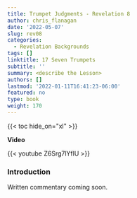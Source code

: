 ```yaml
---
title: Trumpet Judgments - Revelation 8
author: chris_flanagan
date: '2022-05-07'
slug: rev08
categories:
  - Revelation Backgrounds
tags: []
linktitle: 17 Seven Trumpets
subtitle: ''
summary: <describe the Lesson>
authors: []
lastmod: '2022-01-11T16:41:23-06:00'
featured: no
type: book
weight: 170
---
```

{{< toc hide_on="xl" >}}


**Video**

{{< youtube Z6Srg7lYflU >}}



### Introduction 

Written commentary coming soon.


<script type="text/javascript">
  window.ESV_CROSSREF_OPTIONS = {
    body_background_color: 'D7E5F0',
    header_font_size: 10,
    body_font_size: 14,
    footer_font_size: 8,
    header_font_family: 'Arial',
    body_font_family: 'Times'
  };
</script>
<script src="https://static.esvmedia.org/crossref/crossref.min.js" type="text/javascript"></script> 

